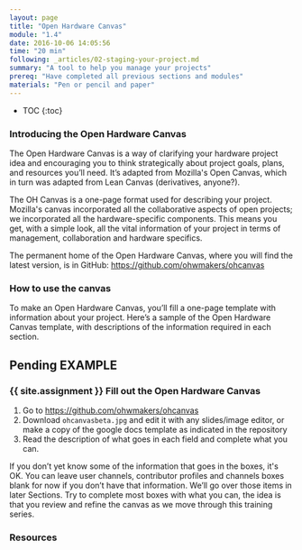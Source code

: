 ```yaml
---
layout: page
title: "Open Hardware Canvas"
module: "1.4"
date: 2016-10-06 14:05:56
time: "20 min"
following: _articles/02-staging-your-project.md
summary: "A tool to help you manage your projects"
prereq: "Have completed all previous sections and modules"
materials: "Pen or pencil and paper"
---
```


* TOC
{:toc}


### Introducing the Open Hardware Canvas

The Open Hardware Canvas is a way of clarifying your hardware project idea and encouraging you to think strategically about project goals, plans, and resources you’ll need. It’s adapted from Mozilla's Open Canvas, which in turn was adapted from Lean Canvas (derivatives, anyone?).

The OH Canvas is a one-page format used for describing your project. Mozilla's canvas incorporated all the collaborative aspects of open projects; we incorporated all the hardware-specific components. This means you get, with a simple look, all the vital information of your project in terms of management, collaboration and hardware specifics.

The permanent home of the Open Hardware Canvas, where you will find the latest version, is in GitHub: https://github.com/ohwmakers/ohcanvas 

### How to use the canvas

To make an Open Hardware Canvas, you’ll fill a one-page template with information about your project. Here’s a sample of the Open Hardware Canvas template, with descriptions of the information required in each section.

## Pending EXAMPLE


### {{ site.assignment }} Fill out the Open Hardware Canvas

1. Go to https://github.com/ohwmakers/ohcanvas
2. Download `ohcanvasbeta.jpg` and edit it with any slides/image editor, or make a copy of the google docs template as indicated in the repository
3. Read the description of what goes in each field and complete what you can. 

If you don’t yet know some of the information that goes in the boxes, it's OK. You can leave user channels, contributor profiles and channels boxes blank for now if you don’t have that information. We’ll go over those items in later Sections. Try to complete most boxes with what you can, the idea is that you review and refine the canvas as we move through this training series.

### Resources
